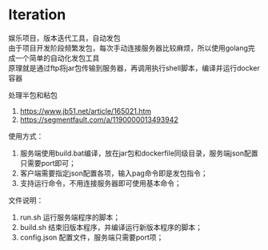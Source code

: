 # Iteration

娱乐项目，版本迭代工具，自动发包 \
由于项目开发阶段频繁发包，每次手动连接服务器比较麻烦，所以使用golang完成一个简单的自动化发包工具 \
原理就是通过ftp将jar包传输到服务器，再调用执行shell脚本，编译并运行docker容器

处理半包和粘包
1. https://www.jb51.net/article/165021.htm
2. https://segmentfault.com/a/1190000013493942

使用方式：
1. 服务端使用build.bat编译，放在jar包和dockerfile同级目录，服务端json配置只需要port即可；
2. 客户端需要指定json配置各项，输入pag命令即是发包指令；
3. 支持运行命令，不用连接服务器即可使用基本命令；

文件说明：
1. run.sh 运行服务端程序的脚本；
2. build.sh 结束旧版本程序，并编译运行新版本程序的脚本；
3. config.json 配置文件，服务端只需要port项；
